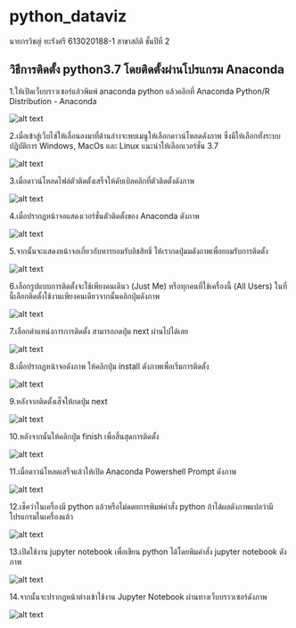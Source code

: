 # python_dataviz

นายกรวิชญ์ ทะรังศรี 613020188-1 
สาขาสถิติ ชั้นปีที่ 2

## **วิธีการติดตั้ง python3.7 โดยติดตั้งผ่านโปรแกรม Anaconda**
1.ให้เปิดเว็บบราวเซอร์แล้วพิมพ์ anaconda python แล้วคลิกที่ Anaconda Python/R Distribution - Anaconda

![alt text](A001.jpg)

2.เมื่อเข้าสู่เว็บไซ์ให้เลื่อนลงมาที่ด้านล่างจะพบเมนูให้เลือกดาวน์โหลดดังภาพ ซึ่งมีให้เลือกทั้งระบบปฎิบัติการ Windows, MacOs และ Linux แนะนำให้เลือกเวอร์ชั่น 3.7

![alt text](A002.png)

3.เมื่อดาวน์โหลดไฟล์ตัวติดตั้งเสร็จให้ดับเบิลคลิกที่ตัวติดตั้งดังภาพ

![alt text](A003.jpg)

4.เมื่อปรากฎหน้าจอแสดงเวอร์ชั่นตัวติดตั้งของ Anaconda ดังภาพ

![alt text](A004.jpg)

5.จากนั้นจะแสดงหน้าจอเกี่ยวกับหารยอมรับลิชสิทธิ์ ให้เรากดปุ่มมดังถาพเพื่อยอมรับการติดตั้ง

![alt text](A005.jpg)

6.เลือกรูปแบบการติดตั้งจะใช้เพียงคนเดีนว (Just Me) หรือทุกคนที่ใช้เครื่องนี้ (All Users) ในที่นี้เลือกติดตั้งใช้งานเพียงคนเดียวจากนั้นคลิกปุ่มดังภาพ

![alt text](A006.jpg)

7.เลือกตำแหน่งการการติดตั้ง สามารถกดปุ่ม next ผ่านไปได้เลย

![alt text](A007.jpg)

8.เมื่อปรากฏหน้าจอดังภาพ ให้คลิกปุ่ม install ดังภาพเพื่อเริ่มการติดตั้ง

![alt text](A008.jpg)

9.หลังจากติดตั้งเส็จให้กดปุ่ม next

![alt text](A009.jpg)

10.หลังจากนั้นให้คลิกปุ่ม finish เพื่อสิ้นสุดการติดตั้ง

![alt text](A010.jpg)

11.เมื่อดาวน์โหลดเสร็จแล้วให้เปิด Anaconda Powershell Prompt ดังภาพ

![alt text](A011.png)

12.เช็คว่าในเครื่องมี python แล้วหรือไม่ดดยการพิมพ์คำสั่ง python ถ้าได้ผลดังภาพแปลว่ามีโปรแกรมในเครื่องแล้ว

![alt text](A012.png)

13.เปิดใช้งาน jupyter notebook เพื่อเขียน python ได้โดยพิมคำสั่ง jupyter notebook ดังภาพ 

![alt text](A013.png)

14.จากนั้นจะปรากฎหน้าต่างเข้าใช้งาน Jupyter Notebook ผ่านทางเว็บบราวเซอร์ดังภาพ

![alt text](A014.png)
